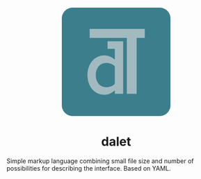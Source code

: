 <div align="center">

![dalet](./imgs/dalet.png)

# dalet

</div>

Simple markup language сombining small file size and number of possibilities for describing the interface. Based on YAML.
